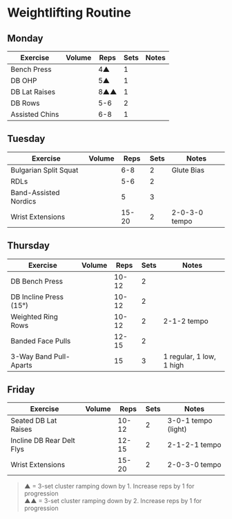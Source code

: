 # Weightlifting Routine

## Monday

| Exercise                  | Volume    | Reps  | Sets | Notes                      |
|---------------------------|-----------|-------|------|----------------------------|
| Bench Press               |           | 4▲    | 1    |                            |
| DB OHP                    |           | 5▲    | 1    |                            |
| DB Lat Raises             |           | 8▲▲   | 1    |                            |
| DB Rows                   |           | 5-6   | 2    |                            |
| Assisted Chins            |           | 6-8   | 1    |                            |

## Tuesday

| Exercise                  | Volume    | Reps  | Sets | Notes                      |
|---------------------------|-----------|-------|------|----------------------------|
| Bulgarian Split Squat     |           | 6-8   | 2    | Glute Bias                 |
| RDLs                      |           | 5-6   | 2    |                            |
| Band-Assisted Nordics     |           | 5     | 3    |                            |
| Wrist Extensions          |           | 15-20 | 2    | 2-0-3-0 tempo              |

## Thursday

| Exercise                  | Volume    | Reps  | Sets | Notes                      |
|---------------------------|-----------|-------|------|----------------------------|
| DB Bench Press            |           | 10-12 | 2    |                            |
| DB Incline Press (15°)    |           | 10-12 | 2    |                            |
| Weighted Ring Rows        |           | 10-12 | 2    | 2-1-2 tempo                |
| Banded Face Pulls         |           | 12-15 | 2    |                            |
| 3-Way Band Pull-Aparts    |           | 15    | 3    | 1 regular, 1 low, 1 high   |

## Friday

| Exercise                  | Volume    | Reps  | Sets | Notes                      |
|---------------------------|-----------|-------|------|----------------------------|
| Seated DB Lat Raises      |           | 10-12 | 2    | 3-0-1 tempo (light)        |
| Incline DB Rear Delt Flys |           | 12-15 | 2    | 2-1-2-1 tempo              |
| Wrist Extensions          |           | 15-20 | 2    | 2-0-3-0 tempo              |

> ▲ = 3-set cluster ramping down by 1. Increase reps by 1 for progression  
> ▲▲ = 3-set cluster ramping down by 2. Increase reps by 1 for progression
